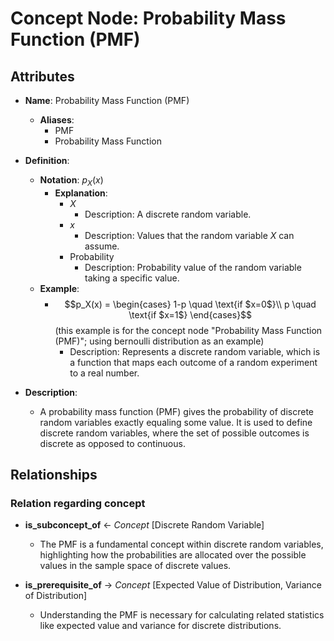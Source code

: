 # Concept Node: Probability Mass Function (PMF)

## Attributes

- **Name**: Probability Mass Function (PMF)
  - **Aliases**: 
    - PMF
    - Probability Mass Function

- **Definition**:
  - **Notation**: $p_X(x)$
    - **Explanation**:
      - $X$
        - Description: A discrete random variable.
      - $x$
        - Description: Values that the random variable $X$ can assume.
      - Probability
        - Description: Probability value of the random variable taking a specific value.
  - **Example**:
    - $$p_X(x) = \begin{cases}
        1-p \quad \text{if $x=0$}\\
        p \quad \text{if $x=1$}
    \end{cases}$$ (this example is for the concept node "Probability Mass Function (PMF)"; using bernoulli distribution as an example)
      - Description: Represents a discrete random variable, which is a function that maps each outcome of a random experiment to a real number.

- **Description**: 
  - A probability mass function (PMF) gives the probability of discrete random variables exactly equaling some value. It is used to define discrete random variables, where the set of possible outcomes is discrete as opposed to continuous.
  
## Relationships

### Relation regarding concept

- **is_subconcept_of** <- *Concept* [Discrete Random Variable]
  - The PMF is a fundamental concept within discrete random variables, highlighting how the probabilities are allocated over the possible values in the sample space of discrete values.

- **is_prerequisite_of** → *Concept* [Expected Value of Distribution, Variance of Distribution]
  - Understanding the PMF is necessary for calculating related statistics like expected value and variance for discrete distributions.